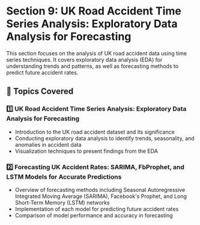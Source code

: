 # Section 9: UK Road Accident Time Series Analysis: Exploratory Data Analysis for Forecasting

This section focuses on the analysis of UK road accident data using time series techniques. It covers exploratory data analysis (EDA) for understanding trends and patterns, as well as forecasting methods to predict future accident rates.

## 📌 Topics Covered

### 1️⃣ UK Road Accident Time Series Analysis: Exploratory Data Analysis for Forecasting
   - Introduction to the UK road accident dataset and its significance
   - Conducting exploratory data analysis to identify trends, seasonality, and anomalies in accident data
   - Visualization techniques to present findings from the EDA

### 2️⃣ Forecasting UK Accident Rates: SARIMA, FbProphet, and LSTM Models for Accurate Predictions
   - Overview of forecasting methods including Seasonal Autoregressive Integrated Moving Average (SARIMA), Facebook's Prophet, and Long Short-Term Memory (LSTM) networks
   - Implementation of each model for predicting future accident rates
   - Comparison of model performance and accuracy in forecasting